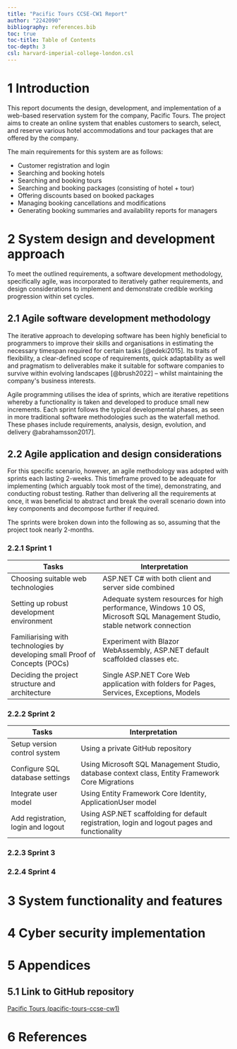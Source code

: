 ```yaml
---
title: "Pacific Tours CCSE-CW1 Report"
author: "2242090"
bibliography: references.bib
toc: true
toc-title: Table of Contents
toc-depth: 3
csl: harvard-imperial-college-london.csl
---
```


# 1 Introduction

This report documents the design, development, and implementation of a web-based reservation system for the company, Pacific Tours. The project aims to create an online system that enables customers to search, select, and reserve various hotel accommodations and tour packages that are offered by the company.

The main requirements for this system are as follows:

- Customer registration and login
- Searching and booking hotels
- Searching and booking tours
- Searching and booking packages (consisting of hotel + tour)
- Offering discounts based on booked packages
- Managing booking cancellations and modifications
- Generating booking summaries and availability reports for managers

# 2 System design and development approach

To meet the outlined requirements, a software development methodology, specifically agile, was incorporated to iteratively gather requirements, and design considerations to implement and demonstrate credible working progression within set cycles.

## 2.1 Agile software development methodology

The iterative approach to developing software has been highly beneficial to programmers to improve their skills and organisations in estimating the necessary timespan required for certain tasks [@edeki2015]. Its traits of flexibility, a clear-defined scope of requirements, quick adaptability as well and pragmatism to deliverables make it suitable for software companies to survive within evolving landscapes [@brush2022] – whilst maintaining the company's business interests.

Agile programming utilises the idea of sprints, which are iterative repetitions whereby a functionality is taken and developed to produce small new increments. Each sprint follows the typical developmental phases, as seen in more traditional software methodologies such as the waterfall method. These phases include requirements, analysis, design, evolution, and delivery @abrahamsson2017].

## 2.2 Agile application and design considerations

For this specific scenario, however, an agile methodology was adopted with sprints each lasting 2-weeks. This timeframe proved to be adequate for implementing (which arguably took most of the time), demonstrating, and conducting robust testing. Rather than delivering all the requirements at once, it was beneficial to abstract and break the overall scenario down into key components and decompose further if required.

The sprints were broken down into the following as so, assuming that the project took nearly 2-months.

### 2.2.1 Sprint 1

| Tasks                                                                        | Interpretation                                                                                                            |
| ---------------------------------------------------------------------------- | ------------------------------------------------------------------------------------------------------------------------- |
| Choosing suitable web technologies                                           | ASP.NET C# with both client and server side combined                                                                      |
| Setting up robust development environment                                    | Adequate system resources for high performance, Windows 10 OS, Microsoft SQL Management Studio, stable network connection |
| Familiarising with technologies by developing small Proof of Concepts (POCs) | Experiment with Blazor WebAssembly, ASP.NET default scaffolded classes etc.                                               |
| Deciding the project structure and architecture                              | Single ASP.NET Core Web application with folders for Pages, Services, Exceptions, Models                                  |

### 2.2.2 Sprint 2

| Tasks                              | Interpretation                                                                                  |
| ---------------------------------- | ----------------------------------------------------------------------------------------------- |
| Setup version control system       | Using a private GitHub repository                                                               |
| Configure SQL database settings    | Using Microsoft SQL Management Studio, database context class, Entity Framework Core Migrations |
| Integrate user model               | Using Entity Framework Core Identity, ApplicationUser model                                     |
| Add registration, login and logout | Using ASP.NET scaffolding for default registration, login and logout pages and functionality    |

### 2.2.3 Sprint 3

### 2.2.4 Sprint 4

# 3 System functionality and features

# 4 Cyber security implementation

# 5 Appendices

## 5.1 Link to GitHub repository

[Pacific Tours (pacific-tours-ccse-cw1)](https://github.com/iArcanic/pacific-tours-ccse-cw1)

# 6 References
